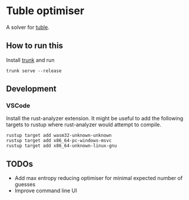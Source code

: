 # Tuble optimiser

A solver for [tuble](https://tuble.co.uk/).

## How to run this

Install [trunk](https://trunkrs.dev/) and run

```
trunk serve --release
```

## Development

### VSCode

Install the rust-analyzer extension.
It might be useful to add the following targets to rustup where rust-analyzer would attempt to compile.

```
rustup target add wasm32-unknown-unknown
rustup target add x86_64-pc-windows-msvc
rustup target add x86_64-unknown-linux-gnu
```

## TODOs

- Add max entropy reducing optimiser for minimal expected number of guesses
- Improve command line UI
